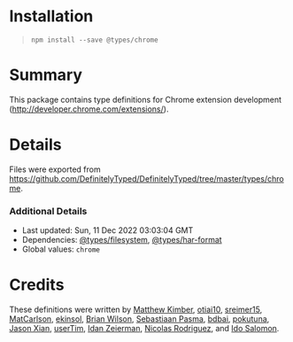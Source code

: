 # Installation
> `npm install --save @types/chrome`

# Summary
This package contains type definitions for Chrome extension development (http://developer.chrome.com/extensions/).

# Details
Files were exported from https://github.com/DefinitelyTyped/DefinitelyTyped/tree/master/types/chrome.

### Additional Details
 * Last updated: Sun, 11 Dec 2022 03:03:04 GMT
 * Dependencies: [@types/filesystem](https://npmjs.com/package/@types/filesystem), [@types/har-format](https://npmjs.com/package/@types/har-format)
 * Global values: `chrome`

# Credits
These definitions were written by [Matthew Kimber](https://github.com/matthewkimber), [otiai10](https://github.com/otiai10), [sreimer15](https://github.com/sreimer15), [MatCarlson](https://github.com/MatCarlson), [ekinsol](https://github.com/ekinsol), [Brian Wilson](https://github.com/echoabstract), [Sebastiaan Pasma](https://github.com/spasma), [bdbai](https://github.com/bdbai), [pokutuna](https://github.com/pokutuna), [Jason Xian](https://github.com/JasonXian), [userTim](https://github.com/usertim), [Idan Zeierman](https://github.com/idan315), [Nicolas Rodriguez](https://github.com/nicolas377), and [Ido Salomon](https://github.com/idosal).

